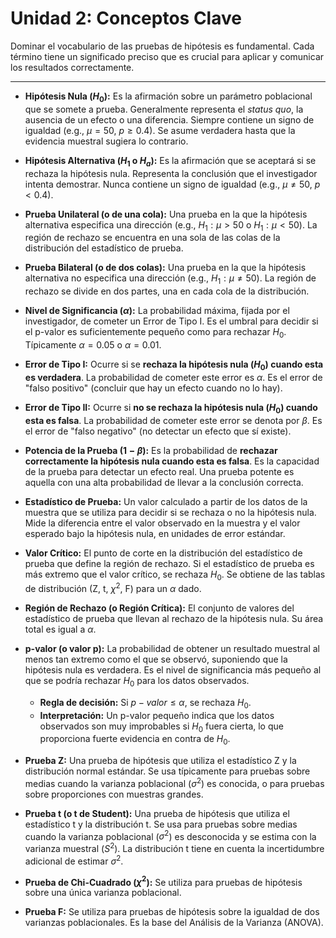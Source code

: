 # Unidad 2: Conceptos Clave

Dominar el vocabulario de las pruebas de hipótesis es fundamental. Cada término tiene un significado preciso que es crucial para aplicar y comunicar los resultados correctamente.

---

*   **Hipótesis Nula ($H_0$):** Es la afirmación sobre un parámetro poblacional que se somete a prueba. Generalmente representa el *status quo*, la ausencia de un efecto o una diferencia. Siempre contiene un signo de igualdad (e.g., $\mu = 50$, $p \ge 0.4$). Se asume verdadera hasta que la evidencia muestral sugiera lo contrario.

*   **Hipótesis Alternativa ($H_1$ o $H_a$):** Es la afirmación que se aceptará si se rechaza la hipótesis nula. Representa la conclusión que el investigador intenta demostrar. Nunca contiene un signo de igualdad (e.g., $\mu \neq 50$, $p < 0.4$).

*   **Prueba Unilateral (o de una cola):** Una prueba en la que la hipótesis alternativa especifica una dirección (e.g., $H_1: \mu > 50$ o $H_1: \mu < 50$). La región de rechazo se encuentra en una sola de las colas de la distribución del estadístico de prueba.

*   **Prueba Bilateral (o de dos colas):** Una prueba en la que la hipótesis alternativa no especifica una dirección (e.g., $H_1: \mu \neq 50$). La región de rechazo se divide en dos partes, una en cada cola de la distribución.

*   **Nivel de Significancia ($\alpha$):** La probabilidad máxima, fijada por el investigador, de cometer un Error de Tipo I. Es el umbral para decidir si el p-valor es suficientemente pequeño como para rechazar $H_0$. Típicamente $\alpha = 0.05$ o $\alpha = 0.01$.

*   **Error de Tipo I:** Ocurre si se **rechaza la hipótesis nula ($H_0$) cuando esta es verdadera**. La probabilidad de cometer este error es $\alpha$. Es el error de "falso positivo" (concluir que hay un efecto cuando no lo hay).

*   **Error de Tipo II:** Ocurre si **no se rechaza la hipótesis nula ($H_0$) cuando esta es falsa**. La probabilidad de cometer este error se denota por $\beta$. Es el error de "falso negativo" (no detectar un efecto que sí existe).

*   **Potencia de la Prueba ($1 - \beta$):** Es la probabilidad de **rechazar correctamente la hipótesis nula cuando esta es falsa**. Es la capacidad de la prueba para detectar un efecto real. Una prueba potente es aquella con una alta probabilidad de llevar a la conclusión correcta.

*   **Estadístico de Prueba:** Un valor calculado a partir de los datos de la muestra que se utiliza para decidir si se rechaza o no la hipótesis nula. Mide la diferencia entre el valor observado en la muestra y el valor esperado bajo la hipótesis nula, en unidades de error estándar.

*   **Valor Crítico:** El punto de corte en la distribución del estadístico de prueba que define la región de rechazo. Si el estadístico de prueba es más extremo que el valor crítico, se rechaza $H_0$. Se obtiene de las tablas de distribución (Z, t, $\chi^2$, F) para un $\alpha$ dado.

*   **Región de Rechazo (o Región Crítica):** El conjunto de valores del estadístico de prueba que llevan al rechazo de la hipótesis nula. Su área total es igual a $\alpha$.

*   **p-valor (o valor p):** La probabilidad de obtener un resultado muestral al menos tan extremo como el que se observó, suponiendo que la hipótesis nula es verdadera. Es el nivel de significancia más pequeño al que se podría rechazar $H_0$ para los datos observados.
    *   **Regla de decisión:** Si $p-valor \le \alpha$, se rechaza $H_0$.
    *   **Interpretación:** Un p-valor pequeño indica que los datos observados son muy improbables si $H_0$ fuera cierta, lo que proporciona fuerte evidencia en contra de $H_0$.

*   **Prueba Z:** Una prueba de hipótesis que utiliza el estadístico Z y la distribución normal estándar. Se usa típicamente para pruebas sobre medias cuando la varianza poblacional ($\sigma^2$) es conocida, o para pruebas sobre proporciones con muestras grandes.

*   **Prueba t (o t de Student):** Una prueba de hipótesis que utiliza el estadístico t y la distribución t. Se usa para pruebas sobre medias cuando la varianza poblacional ($\sigma^2$) es desconocida y se estima con la varianza muestral ($S^2$). La distribución t tiene en cuenta la incertidumbre adicional de estimar $\sigma^2$.

*   **Prueba de Chi-Cuadrado ($\chi^2$):** Se utiliza para pruebas de hipótesis sobre una única varianza poblacional.

*   **Prueba F:** Se utiliza para pruebas de hipótesis sobre la igualdad de dos varianzas poblacionales. Es la base del Análisis de la Varianza (ANOVA).
